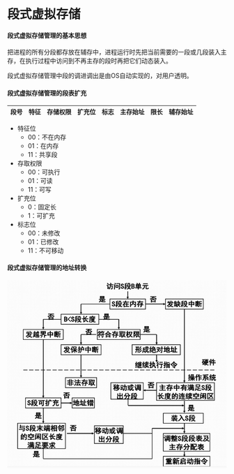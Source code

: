 # 段式虚拟存储

#### 段式虚拟存储管理的基本思想

把进程的所有分段都存放在辅存中，进程运行时先把当前需要的一段或几段装入主存，在执行过程中访问到不再主存的段时再把它们动态装入。

段式虚拟存储管理中段的调进调出是由OS自动实现的，对用户透明。

#### 段式虚拟存储管理的段表扩充

| 段号 | 特征 | 存储权限 | 扩充位 | 标志 | 主存始址 | 限长 | 辅存始址 |
| :--- | :--- | :--- | :--- | :--- | :--- | :--- | :--- |


* 特征位
  * 00：不在内存
  * 01：在内存
  * 11：共享段
* 存取权限
  * 00：可执行
  * 01：可读
  * 11：可写
* 扩充位
  * 0：固定长
  * 1：可扩充
* 标志位
  * 00：未修改
  * 01：已修改
  * 11：不可移动

#### 段式虚拟存储管理的地址转换

![](../../.gitbook/assets/duan-shi-xu-ni-cun-chu-guan-li-de-di-zhi-zhuan-huan.png)


